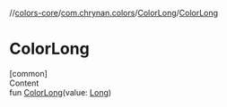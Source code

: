 //[colors-core](../../../index.md)/[com.chrynan.colors](../index.md)/[ColorLong](index.md)/[ColorLong](-color-long.md)



# ColorLong  
[common]  
Content  
fun [ColorLong](-color-long.md)(value: [Long](https://kotlinlang.org/api/latest/jvm/stdlib/kotlin/-long/index.html))  



